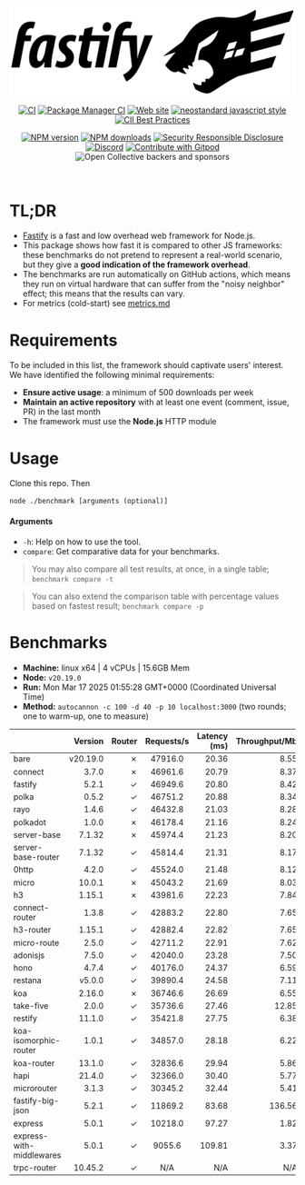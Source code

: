 <div align="center"> <a href="https://fastify.dev/">
    <img
      src="https://github.com/fastify/graphics/raw/HEAD/fastify-landscape-outlined.svg"
      width="650"
      height="auto"
    />
  </a>
</div>

<div align="center">

[![CI](https://github.com/fastify/fastify/actions/workflows/ci.yml/badge.svg?branch=main)](https://github.com/fastify/fastify/actions/workflows/ci.yml)
[![Package Manager
CI](https://github.com/fastify/fastify/actions/workflows/package-manager-ci.yml/badge.svg?branch=main)](https://github.com/fastify/fastify/actions/workflows/package-manager-ci.yml)
[![Web
site](https://github.com/fastify/fastify/actions/workflows/website.yml/badge.svg?branch=main)](https://github.com/fastify/fastify/actions/workflows/website.yml)
[![neostandard javascript style](https://img.shields.io/badge/code_style-neostandard-brightgreen?style=flat)](https://github.com/neostandard/neostandard)
[![CII Best Practices](https://bestpractices.coreinfrastructure.org/projects/7585/badge)](https://bestpractices.coreinfrastructure.org/projects/7585)

</div>

<div align="center">

[![NPM
version](https://img.shields.io/npm/v/fastify.svg?style=flat)](https://www.npmjs.com/package/fastify)
[![NPM
downloads](https://img.shields.io/npm/dm/fastify.svg?style=flat)](https://www.npmjs.com/package/fastify)
[![Security Responsible
Disclosure](https://img.shields.io/badge/Security-Responsible%20Disclosure-yellow.svg)](https://github.com/fastify/fastify/blob/main/SECURITY.md)
[![Discord](https://img.shields.io/discord/725613461949906985)](https://discord.gg/fastify)
[![Contribute with Gitpod](https://img.shields.io/badge/Contribute%20with-Gitpod-908a85?logo=gitpod&color=blue)](https://gitpod.io/#https://github.com/fastify/fastify)
![Open Collective backers and sponsors](https://img.shields.io/opencollective/all/fastify)

</div>

<br />

# TL;DR

* [Fastify](https://github.com/fastify/fastify) is a fast and low overhead web framework for Node.js.
* This package shows how fast it is compared to other JS frameworks: these benchmarks do not pretend to represent a real-world scenario, but they give a **good indication of the framework overhead**.
* The benchmarks are run automatically on GitHub actions, which means they run on virtual hardware that can suffer from the "noisy neighbor" effect; this means that the results can vary.
* For metrics (cold-start) see [metrics.md](./METRICS.md)

# Requirements

To be included in this list, the framework should captivate users' interest. We have identified the following minimal requirements:
- **Ensure active usage**: a minimum of 500 downloads per week
- **Maintain an active repository** with at least one event (comment, issue, PR) in the last month
- The framework must use the **Node.js** HTTP module

# Usage

Clone this repo. Then

```
node ./benchmark [arguments (optional)]
```

#### Arguments

* `-h`: Help on how to use the tool.
* `compare`: Get comparative data for your benchmarks.

> You may also compare all test results, at once, in a single table; `benchmark compare -t`

> You can also extend the comparison table with percentage values based on fastest result; `benchmark compare -p`
# Benchmarks

* __Machine:__ linux x64 | 4 vCPUs | 15.6GB Mem
* __Node:__ `v20.19.0`
* __Run:__ Mon Mar 17 2025 01:55:28 GMT+0000 (Coordinated Universal Time)
* __Method:__ `autocannon -c 100 -d 40 -p 10 localhost:3000` (two rounds; one to warm-up, one to measure)

|                          | Version  | Router | Requests/s | Latency (ms) | Throughput/Mb |
| :--                      | --:      | --:    | :-:        | --:          | --:           |
| bare                     | v20.19.0 | ✗      | 47916.0    | 20.36        | 8.55          |
| connect                  | 3.7.0    | ✗      | 46961.6    | 20.79        | 8.37          |
| fastify                  | 5.2.1    | ✓      | 46949.6    | 20.80        | 8.42          |
| polka                    | 0.5.2    | ✓      | 46751.2    | 20.88        | 8.34          |
| rayo                     | 1.4.6    | ✓      | 46432.8    | 21.03        | 8.28          |
| polkadot                 | 1.0.0    | ✗      | 46178.4    | 21.16        | 8.24          |
| server-base              | 7.1.32   | ✗      | 45974.4    | 21.23        | 8.20          |
| server-base-router       | 7.1.32   | ✓      | 45814.4    | 21.31        | 8.17          |
| 0http                    | 4.2.0    | ✓      | 45524.0    | 21.48        | 8.12          |
| micro                    | 10.0.1   | ✗      | 45043.2    | 21.69        | 8.03          |
| h3                       | 1.15.1   | ✗      | 43981.6    | 22.23        | 7.84          |
| connect-router           | 1.3.8    | ✓      | 42883.2    | 22.80        | 7.65          |
| h3-router                | 1.15.1   | ✓      | 42882.4    | 22.82        | 7.65          |
| micro-route              | 2.5.0    | ✓      | 42711.2    | 22.91        | 7.62          |
| adonisjs                 | 7.5.0    | ✓      | 42040.0    | 23.28        | 7.50          |
| hono                     | 4.7.4    | ✓      | 40176.0    | 24.37        | 6.59          |
| restana                  | v5.0.0   | ✓      | 39890.4    | 24.58        | 7.11          |
| koa                      | 2.16.0   | ✗      | 36746.6    | 26.69        | 6.55          |
| take-five                | 2.0.0    | ✓      | 35736.6    | 27.46        | 12.85         |
| restify                  | 11.1.0   | ✓      | 35421.8    | 27.75        | 6.38          |
| koa-isomorphic-router    | 1.0.1    | ✓      | 34857.0    | 28.18        | 6.22          |
| koa-router               | 13.1.0   | ✓      | 32836.6    | 29.94        | 5.86          |
| hapi                     | 21.4.0   | ✓      | 32366.0    | 30.40        | 5.77          |
| microrouter              | 3.1.3    | ✓      | 30345.2    | 32.44        | 5.41          |
| fastify-big-json         | 5.2.1    | ✓      | 11869.2    | 83.68        | 136.56        |
| express                  | 5.0.1    | ✓      | 10218.0    | 97.27        | 1.82          |
| express-with-middlewares | 5.0.1    | ✓      | 9055.6     | 109.81       | 3.37          |
| trpc-router              | 10.45.2  | ✓      | N/A        | N/A          | N/A           |
